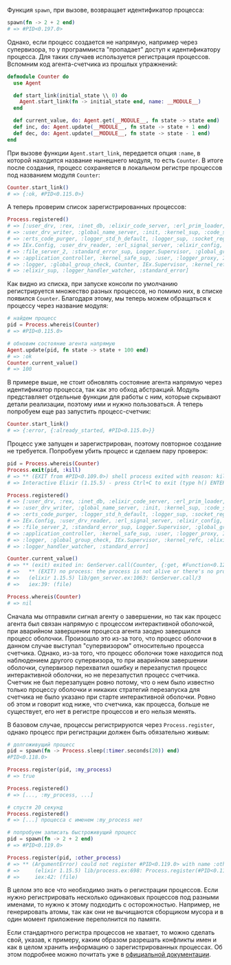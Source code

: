 
Функция `spawn`, при вызове, возвращает идентификатор процесса:

```elixir
spawn(fn -> 2 + 2 end)
# => #PID<0.197.0>
```

Однако, если процесс создается не напрямую, например через супервизора, то у программиста "пропадает" доступ к идентификатору процесса. Для таких случаев используется регистрация процессов. Вспомним код агента-счетчика из прошлых упражнений:

```elixir
defmodule Counter do
  use Agent

  def start_link(initial_state \\ 0) do
    Agent.start_link(fn -> initial_state end, name: __MODULE__)
  end

  def current_value, do: Agent.get(__MODULE__, fn state -> state end)
  def inc, do: Agent.update(__MODULE__, fn state -> state + 1 end)
  def dec, do: Agent.update(__MODULE__, fn state -> state - 1 end)
end
```

При вызове функции `Agent.start_link`, передается опция `:name`, в которой находится название нынешнего модуля, то есть `Counter`. В итоге после создания, процесс сохраняется в локальном регистре процессов под названием модуля `Counter`:

```elixir
Counter.start_link()
# => {:ok, #PID<0.115.0>}
```

А теперь проверим список зарегистрированных процессов:

```elixir
Process.registered()
# => [:user_drv, :rex, :inet_db, :elixir_code_server, :erl_prim_loader,
# => :user_drv_writer, :global_name_server, :init, :kernel_sup, :code_server,
# => :erts_code_purger, :logger_std_h_default, :logger_sup, :socket_registry,
# => IEx.Config, :user_drv_reader, :erl_signal_server, :elixir_config, IEx.Pry,
# => :file_server_2, :standard_error_sup, Logger.Supervisor, :global_group,
# => :application_controller, :kernel_safe_sup, :user, :logger_proxy, IEx.Broker,
# => :logger, :global_group_check, Counter, IEx.Supervisor, :kernel_refc,
# => :elixir_sup, :logger_handler_watcher, :standard_error]
```

Как видно из списка, при запуске консоли по умолчанию регистрируется множество разных процессов, но помимо них, в списке появился `Counter`. Благодаря этому, мы теперь можем обращаться к процессу через название модуля:

```elixir
# найдем процесс
pid = Process.whereis(Counter)
# => #PID<0.115.0>

# обновим состояние агента напрямую
Agent.update(pid, fn state -> state + 100 end)
# => :ok
Counter.current_value()
# => 100
```

В примере выше, не стоит обновлять состояние агента напрямую через идентификатор процесса, так как это обход абстракций. Модуль представляет отдельные функции для работы с ним, которые скрывают детали реализации, поэтому ими и нужно пользоваться. А теперь попробуем еще раз запустить процесс-счетчик:

```elixir
Counter.start_link()
# => {:error, {:already_started, #PID<0.115.0>}}
```

Процесс уже запущен и зарегистрирован, поэтому повторное создание не требуется. Попробуем убить процесс и сделаем пару проверок:

```elixir
pid = Process.whereis(Counter)
Process.exit(pid, :kill)
# => ** (EXIT from #PID<0.109.0>) shell process exited with reason: killed
# => Interactive Elixir (1.15.5) - press Ctrl+C to exit (type h() ENTER for help)

Process.registered()
# => [:user_drv, :rex, :inet_db, :elixir_code_server, :erl_prim_loader,
# => :user_drv_writer, :global_name_server, :init, :kernel_sup, :code_server,
# => :erts_code_purger, :logger_std_h_default, :logger_sup, :socket_registry,
# => IEx.Config, :user_drv_reader, :erl_signal_server, :elixir_config, IEx.Pry,
# => :file_server_2, :standard_error_sup, Logger.Supervisor, :global_group,
# => :application_controller, :kernel_safe_sup, :user, :logger_proxy, IEx.Broker,
# => :logger, :global_group_check, IEx.Supervisor, :kernel_refc, :elixir_sup,
# => :logger_handler_watcher, :standard_error]

Counter.current_value()
# => ** (exit) exited in: GenServer.call(Counter, {:get, #Function<0.123767520/1 in Counter.current_value/0>}, 5000)
# =>   ** (EXIT) no process: the process is not alive or there's no process currently associated with the given name, possibly because its application isn't started
# =>   (elixir 1.15.5) lib/gen_server.ex:1063: GenServer.call/3
# =>   iex:39: (file)

Process.whereis(Counter)
# => nil
```

Сначала мы отправили сигнал агенту о завершении, но так как процесс агента был связан напрямую с процессом интерактивной оболочкой, при аварийном завершении процесса агента заодно завершился процесс оболочки. Произошло это из-за того, что процесс оболочки в данном случае выступал "супервизором" относительно процесса счетчика. Однако, из-за того, что процесс оболочки тоже находится под наблюдением другого супервизора, то при аварийном завершении оболочки, супервизор перехватил ошибку и перезапустил процесс интерактивной оболочки, но не перезапустил процесс счетчика. Счетчик не был перезапущен ровно потому, что о нем было известно только процессу оболочки и никаких стратегий перезапуска для счетчика не было указано при старте интерактивной оболочки. Ровно об этом и говорит код ниже, что счетчика, как процесса, больше не существует, его нет в регистре процессов и его нельзя менять.

В базовом случае, процессы регистрируются через `Process.register`, однако процесс при регистрации должен быть обязательно живым:

```elixir
# долгоживущий процесс
pid = spawn(fn -> Process.sleep(:timer.seconds(20)) end)
#PID<0.118.0>

Process.register(pid, :my_process)
# => true

Process.registered()
# => [..., :my_process, ...]

# спустя 20 секунд
Process.registered()
# => [...] процесса с именем :my_process нет

# попробуем записать быстроживущий процесс
pid = spawn(fn -> 2 + 2 end)
# => #PID<0.119.0>

Process.register(pid, :other_process)
# => ** (ArgumentError) could not register #PID<0.119.0> with name :other_process because it is not alive, the name is already taken, or it has already been given another name
# =>     (elixir 1.15.5) lib/process.ex:698: Process.register(#PID<0.119.0>, :other_process)
# =>     iex:42: (file)
```

В целом это все что необходимо знать о регистрации процессов. Если нужно регистрировать несколько одинаковых процессов под разными именами, то нужно к этому подходить с осторожностью. Например, не генерировать атомы, так как они не вычищаются сборщиком мусора и в один момент приложение переполнится по памяти.

Если стандартного регистра процессов не хватает, то можно сделать свой, указав, к примеру, каким образом разрешать конфликты имен и как в целом хранить информацию о зарегистрированных процессах. Об этом подробнее можно почитать уже в [официальной документации](https://hexdocs.pm/elixir/Registry.html).

